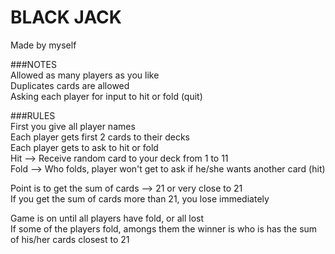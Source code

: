 # BLACK JACK  
Made by myself  

###NOTES  
Allowed as many players as you like  
Duplicates cards are allowed  
Asking each player for input to hit or fold (quit)  

###RULES  
First you give all player names  
Each player gets first 2 cards to their decks  
Each player gets to ask to hit or fold  
Hit --> Receive random card to your deck from 1 to 11  
Fold --> Who folds, player won't get to ask if he/she wants another card (hit)  

Point is to get the sum of cards --> 21 or very close to 21  
If you get the sum of cards more than 21, you lose immediately  

Game is on until all players have fold, or all lost  
If some of the players fold, amongs them the winner is who is has the sum of his/her cards closest to 21  
